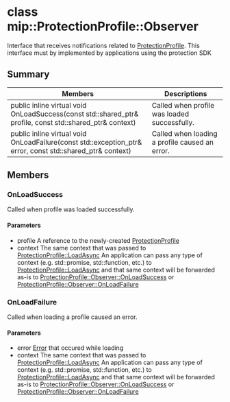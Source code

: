 # class mip::ProtectionProfile::Observer 
Interface that receives notifications related to [ProtectionProfile](#classmip_1_1_protection_profile).
This interface must by implemented by applications using the protection SDK
  
## Summary
 Members                        | Descriptions                                
--------------------------------|---------------------------------------------
public inline virtual void OnLoadSuccess(const std::shared_ptr<ProtectionProfile>& profile, const std::shared_ptr<void>& context)  |  Called when profile was loaded successfully.
public inline virtual void OnLoadFailure(const std::exception_ptr& error, const std::shared_ptr<void>& context)  |  Called when loading a profile caused an error.
  
## Members
  
### OnLoadSuccess
Called when profile was loaded successfully.
  
#### Parameters
* profile A reference to the newly-created [ProtectionProfile](#classmip_1_1_protection_profile)
* context The same context that was passed to [ProtectionProfile::LoadAsync](#classmip_1_1_protection_profile_1aeb141706dc10935931841fdb82d11031)
An application can pass any type of context (e.g. std::promise, std::function, etc.) to [ProtectionProfile::LoadAsync](#classmip_1_1_protection_profile_1aeb141706dc10935931841fdb82d11031) and that same context will be forwarded as-is to [ProtectionProfile::Observer::OnLoadSuccess](#classmip_1_1_protection_profile_1_1_observer_1a31e73965ffb0bd152b3954b013faa773) or [ProtectionProfile::Observer::OnLoadFailure](#classmip_1_1_protection_profile_1_1_observer_1acdad73bb6a2dcc93295e0e16e422f291)
  
### OnLoadFailure
Called when loading a profile caused an error.
  
#### Parameters
* error [Error](#classmip_1_1_error) that occured while loading 
* context The same context that was passed to [ProtectionProfile::LoadAsync](#classmip_1_1_protection_profile_1aeb141706dc10935931841fdb82d11031)
An application can pass any type of context (e.g. std::promise, std::function, etc.) to [ProtectionProfile::LoadAsync](#classmip_1_1_protection_profile_1aeb141706dc10935931841fdb82d11031) and that same context will be forwarded as-is to [ProtectionProfile::Observer::OnLoadSuccess](#classmip_1_1_protection_profile_1_1_observer_1a31e73965ffb0bd152b3954b013faa773) or [ProtectionProfile::Observer::OnLoadFailure](#classmip_1_1_protection_profile_1_1_observer_1acdad73bb6a2dcc93295e0e16e422f291)